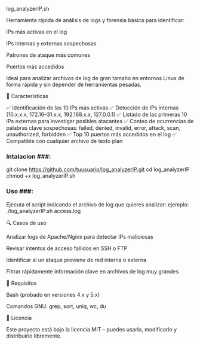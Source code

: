 log_analyzerIP.sh

Herramienta rápida de análisis de logs y forensia básica para identificar:

IPs más activas en el log

IPs internas y externas sospechosas

Patrones de ataque más comunes

Puertos más accedidos

Ideal para analizar archivos de log de gran tamaño en entornos Linux de forma rápida y sin depender de herramientas pesadas.

🚀 Características

✅ Identificación de las 10 IPs más activas
✅ Detección de IPs internas (10.x.x.x, 172.16–31.x.x, 192.168.x.x, 127.0.0.1)
✅ Listado de las primeras 10 IPs externas para investigar posibles atacantes
✅ Conteo de ocurrencias de palabras clave sospechosas: failed, denied, invalid, error, attack, scan, unauthorized, forbidden
✅ Top 10 puertos más accedidos en el log
✅ Compatible con cualquier archivo de texto plan

### Intalacion ###:

git clone https://github.com/tuusuario/log_analyzerIP.git
cd log_analyzerIP
chmod +x log_analyzerIP.sh

### Uso ###:

Ejecuta el script indicando el archivo de log que quieres analizar:
ejemplo: ./log_analyzerIP.sh access.log

🔍 Casos de uso

Analizar logs de Apache/Nginx para detectar IPs maliciosas

Revisar intentos de acceso fallidos en SSH o FTP

Identificar si un ataque proviene de red interna o externa

Filtrar rápidamente información clave en archivos de log muy grandes

📄 Requisitos

Bash (probado en versiones 4.x y 5.x)

Comandos GNU: grep, sort, uniq, wc, du

📜 Licencia

Este proyecto está bajo la licencia MIT – puedes usarlo, modificarlo y distribuirlo libremente.

